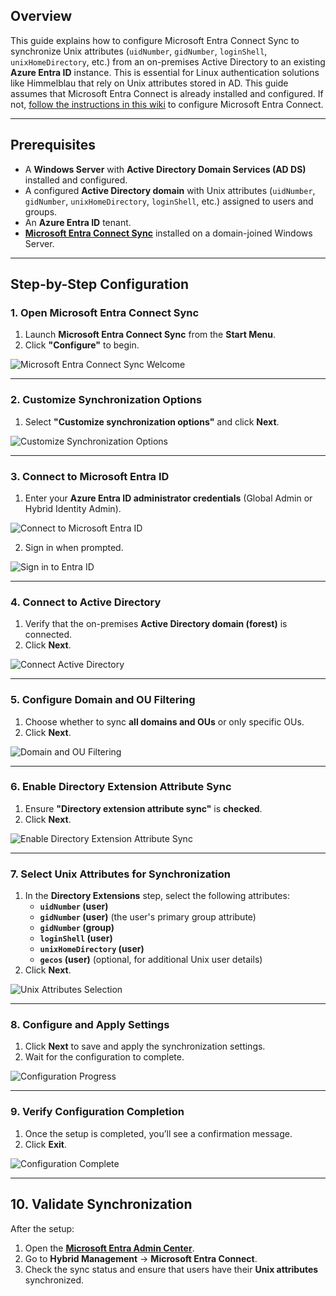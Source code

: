 ## **Overview**
This guide explains how to configure Microsoft Entra Connect Sync to synchronize Unix attributes (`uidNumber`, `gidNumber`, `loginShell`, `unixHomeDirectory`, etc.) from an on-premises Active Directory to an existing **Azure Entra ID** instance. This is essential for Linux authentication solutions like Himmelblau that rely on Unix attributes stored in AD.
This guide assumes that Microsoft Entra Connect is already installed and configured. If not, [follow the instructions in this wiki](https://github.com/himmelblau-idm/himmelblau/wiki/Syncing-Active-Directory-with-Azure-Entra-ID) to configure Microsoft Entra Connect.

---

## **Prerequisites**
- A **Windows Server** with **Active Directory Domain Services (AD DS)** installed and configured.
- A configured **Active Directory domain** with Unix attributes (`uidNumber`, `gidNumber`, `unixHomeDirectory`, `loginShell`, etc.) assigned to users and groups.
- An **Azure Entra ID** tenant.
- **[Microsoft Entra Connect Sync](https://www.microsoft.com/en-us/download/details.aspx?id=47594)** installed on a domain-joined Windows Server.

---

## **Step-by-Step Configuration**

### **1. Open Microsoft Entra Connect Sync**
1. Launch **Microsoft Entra Connect Sync** from the **Start Menu**.
2. Click **"Configure"** to begin.

![Microsoft Entra Connect Sync Welcome](ad-sync1.png)

---

### **2. Customize Synchronization Options**
1. Select **"Customize synchronization options"** and click **Next**.

![Customize Synchronization Options](ad-sync2.png)

---

### **3. Connect to Microsoft Entra ID**
1. Enter your **Azure Entra ID administrator credentials** (Global Admin or Hybrid Identity Admin).

![Connect to Microsoft Entra ID](ad-sync3.png)

2. Sign in when prompted.

![Sign in to Entra ID](ad-sync4.png)

---

### **4. Connect to Active Directory**
1. Verify that the on-premises **Active Directory domain (forest)** is connected.
2. Click **Next**.

![Connect Active Directory](ad-sync5.png)

---

### **5. Configure Domain and OU Filtering**
1. Choose whether to sync **all domains and OUs** or only specific OUs.
2. Click **Next**.

![Domain and OU Filtering](ad-sync6.png)

---

### **6. Enable Directory Extension Attribute Sync**
1. Ensure **"Directory extension attribute sync"** is **checked**.
2. Click **Next**.

![Enable Directory Extension Attribute Sync](ad-sync7.png)

---

### **7. Select Unix Attributes for Synchronization**
1. In the **Directory Extensions** step, select the following attributes:
   - **`uidNumber` (user)**
   - **`gidNumber` (user)** (the user's primary group attribute)
   - **`gidNumber` (group)**
   - **`loginShell` (user)**
   - **`unixHomeDirectory` (user)**
   - **`gecos` (user)** (optional, for additional Unix user details)
2. Click **Next**.

![Unix Attributes Selection](ad-sync8.png)

---

### **8. Configure and Apply Settings**
1. Click **Next** to save and apply the synchronization settings.
2. Wait for the configuration to complete.

![Configuration Progress](ad-sync9.png)

---

### **9. Verify Configuration Completion**
1. Once the setup is completed, you’ll see a confirmation message.
2. Click **Exit**.

![Configuration Complete](ad-sync10.png)

---

## **10. Validate Synchronization**
After the setup:

1. Open the [**Microsoft Entra Admin Center**](https://entra.microsoft.com).
2. Go to **Hybrid Management** → **Microsoft Entra Connect**.
3. Check the sync status and ensure that users have their **Unix attributes** synchronized.
